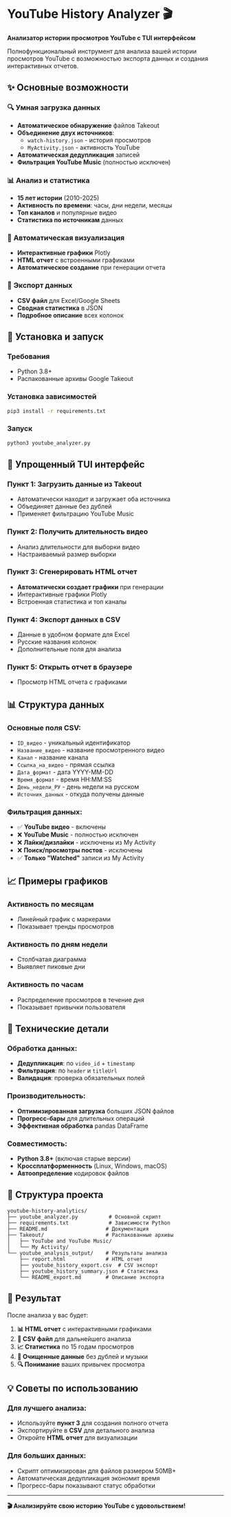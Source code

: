 # YouTube History Analyzer 🎬

**Анализатор истории просмотров YouTube с TUI интерфейсом**

Полнофункциональный инструмент для анализа вашей истории просмотров YouTube с возможностью экспорта данных и создания интерактивных отчетов.

## ✨ Основные возможности

### 🔍 **Умная загрузка данных**
- **Автоматическое обнаружение** файлов Takeout
- **Объединение двух источников**:
  - `watch-history.json` - история просмотров
  - `MyActivity.json` - активность YouTube
- **Автоматическая дедупликация** записей
- **Фильтрация YouTube Music** (полностью исключен)

### 📊 **Анализ и статистика**
- **15 лет истории** (2010-2025)
- **Активность по времени**: часы, дни недели, месяцы
- **Топ каналов** и популярные видео
- **Статистика по источникам** данных

### 🎨 **Автоматическая визуализация**
- **Интерактивные графики** Plotly
- **HTML отчет** с встроенными графиками
- **Автоматическое создание** при генерации отчета

### 📁 **Экспорт данных**
- **CSV файл** для Excel/Google Sheets
- **Сводная статистика** в JSON
- **Подробное описание** всех колонок

## 🚀 Установка и запуск

### Требования
- Python 3.8+
- Распакованные архивы Google Takeout

### Установка зависимостей
```bash
pip3 install -r requirements.txt
```

### Запуск
```bash
python3 youtube_analyzer.py
```

## 🎯 Упрощенный TUI интерфейс

### **Пункт 1: Загрузить данные из Takeout**
- Автоматически находит и загружает оба источника
- Объединяет данные без дублей
- Применяет фильтрацию YouTube Music

### **Пункт 2: Получить длительность видео**
- Анализ длительности для выборки видео
- Настраиваемый размер выборки

### **Пункт 3: Сгенерировать HTML отчет**
- **Автоматически создает графики** при генерации
- Интерактивные графики Plotly
- Встроенная статистика и топ каналы

### **Пункт 4: Экспорт данных в CSV**
- Данные в удобном формате для Excel
- Русские названия колонок
- Дополнительные поля для анализа

### **Пункт 5: Открыть отчет в браузере**
- Просмотр HTML отчета с графиками

## 📊 Структура данных

### **Основные поля CSV:**
- `ID_видео` - уникальный идентификатор
- `Название_видео` - название просмотренного видео
- `Канал` - название канала
- `Ссылка_на_видео` - прямая ссылка
- `Дата_формат` - дата YYYY-MM-DD
- `Время_формат` - время HH:MM:SS
- `День_недели_РУ` - день недели на русском
- `Источник_данных` - откуда получены данные

### **Фильтрация данных:**
- ✅ **YouTube видео** - включены
- ❌ **YouTube Music** - полностью исключен
- ❌ **Лайки/дизлайки** - исключены из My Activity
- ❌ **Поиск/просмотры постов** - исключены
- ✅ **Только "Watched"** записи из My Activity

## 📈 Примеры графиков

### **Активность по месяцам**
- Линейный график с маркерами
- Показывает тренды просмотров

### **Активность по дням недели**
- Столбчатая диаграмма
- Выявляет пиковые дни

### **Активность по часам**
- Распределение просмотров в течение дня
- Показывает привычки пользователя

## 🔧 Технические детали

### **Обработка данных:**
- **Дедупликация**: по `video_id` + `timestamp`
- **Фильтрация**: по `header` и `titleUrl`
- **Валидация**: проверка обязательных полей

### **Производительность:**
- **Оптимизированная загрузка** больших JSON файлов
- **Прогресс-бары** для длительных операций
- **Эффективная обработка** pandas DataFrame

### **Совместимость:**
- **Python 3.8+** (включая старые версии)
- **Кроссплатформенность** (Linux, Windows, macOS)
- **Автоопределение** кодировок файлов

## 📁 Структура проекта

```
youtube-history-analytics/
├── youtube_analyzer.py          # Основной скрипт
├── requirements.txt             # Зависимости Python
├── README.md                   # Документация
├── Takeout/                    # Распакованные архивы
│   ├── YouTube and YouTube Music/
│   └── My Activity/
└── youtube_analysis_output/    # Результаты анализа
    ├── report.html             # HTML отчет
    ├── youtube_history_export.csv  # CSV экспорт
    ├── youtube_history_summary.json # Статистика
    └── README_export.md        # Описание экспорта
```

## 🎉 Результат

После анализа у вас будет:

1. **📊 HTML отчет** с интерактивными графиками
2. **📁 CSV файл** для дальнейшего анализа
3. **📈 Статистика** по 15 годам просмотров
4. **🎯 Очищенные данные** без дублей и музыки
5. **🔍 Понимание** ваших привычек просмотра

## 💡 Советы по использованию

### **Для лучшего анализа:**
- Используйте **пункт 3** для создания полного отчета
- Экспортируйте в **CSV** для детального анализа
- Откройте **HTML отчет** для визуализации

### **Для больших данных:**
- Скрипт оптимизирован для файлов размером 50MB+
- Автоматическая дедупликация экономит время
- Прогресс-бары показывают статус обработки

---

**🎬 Анализируйте свою историю YouTube с удовольствием!**
